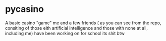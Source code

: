 # pycasino
A basic casino "game" me and a few friends ( as you can see from the repo, consiting of those eith artificial intelligence and those with none at all, including me) have been working on for school
its shit btw